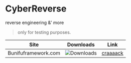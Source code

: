 # CyberReverse
reverse engineering &amp;' more

> only for testing purposes.

| Site | Downloads | Link |
| :-------------: |:-------------:| :-----:|
| Bunifuframework.com | ![Downloads](https://img.shields.io/github/downloads/cydolo/ReverseCyber/10.0/total?color=darkcyan&label=Downloads&style=flat-square) | [craaaack](https://github.com/cydolo/CyberReverse/tree/master/Bunifuframework.com) |
